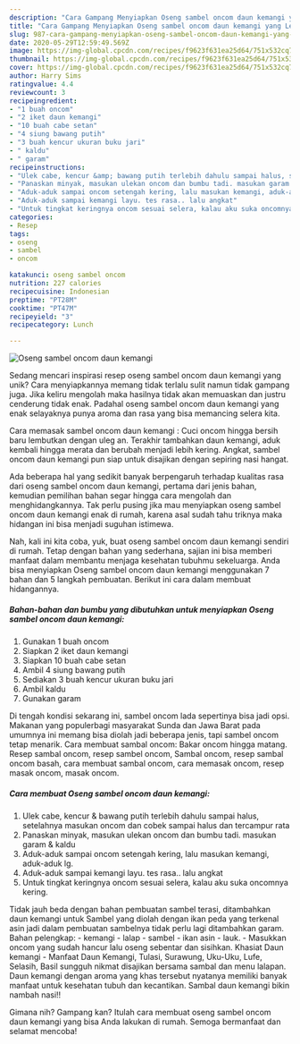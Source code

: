 ```yaml
---
description: "Cara Gampang Menyiapkan Oseng sambel oncom daun kemangi yang Lezat Sekali"
title: "Cara Gampang Menyiapkan Oseng sambel oncom daun kemangi yang Lezat Sekali"
slug: 987-cara-gampang-menyiapkan-oseng-sambel-oncom-daun-kemangi-yang-lezat-sekali
date: 2020-05-29T12:59:49.569Z
image: https://img-global.cpcdn.com/recipes/f9623f631ea25d64/751x532cq70/oseng-sambel-oncom-daun-kemangi-foto-resep-utama.jpg
thumbnail: https://img-global.cpcdn.com/recipes/f9623f631ea25d64/751x532cq70/oseng-sambel-oncom-daun-kemangi-foto-resep-utama.jpg
cover: https://img-global.cpcdn.com/recipes/f9623f631ea25d64/751x532cq70/oseng-sambel-oncom-daun-kemangi-foto-resep-utama.jpg
author: Harry Sims
ratingvalue: 4.4
reviewcount: 3
recipeingredient:
- "1 buah oncom"
- "2 iket daun kemangi"
- "10 buah cabe setan"
- "4 siung bawang putih"
- "3 buah kencur ukuran buku jari"
- " kaldu"
- " garam"
recipeinstructions:
- "Ulek cabe, kencur &amp; bawang putih terlebih dahulu sampai halus, setelahnya masukan oncom dan cobek sampai halus dan tercampur rata"
- "Panaskan minyak, masukan ulekan oncom dan bumbu tadi. masukan garam &amp; kaldu"
- "Aduk-aduk sampai oncom setengah kering, lalu masukan kemangi, aduk-aduk lg."
- "Aduk-aduk sampai kemangi layu. tes rasa.. lalu angkat"
- "Untuk tingkat keringnya oncom sesuai selera, kalau aku suka oncomnya kering."
categories:
- Resep
tags:
- oseng
- sambel
- oncom

katakunci: oseng sambel oncom 
nutrition: 227 calories
recipecuisine: Indonesian
preptime: "PT28M"
cooktime: "PT47M"
recipeyield: "3"
recipecategory: Lunch

---
```



![Oseng sambel oncom daun kemangi](https://img-global.cpcdn.com/recipes/f9623f631ea25d64/751x532cq70/oseng-sambel-oncom-daun-kemangi-foto-resep-utama.jpg)

Sedang mencari inspirasi resep oseng sambel oncom daun kemangi yang unik? Cara menyiapkannya memang tidak terlalu sulit namun tidak gampang juga. Jika keliru mengolah maka hasilnya tidak akan memuaskan dan justru cenderung tidak enak. Padahal oseng sambel oncom daun kemangi yang enak selayaknya punya aroma dan rasa yang bisa memancing selera kita.

Cara memasak sambel oncom daun kemangi : Cuci oncom hingga bersih baru lembutkan dengan uleg an. Terakhir tambahkan daun kemangi, aduk kembali hingga merata dan berubah menjadi lebih kering. Angkat, sambel oncom daun kemangi pun siap untuk disajikan dengan sepiring nasi hangat.

Ada beberapa hal yang sedikit banyak berpengaruh terhadap kualitas rasa dari oseng sambel oncom daun kemangi, pertama dari jenis bahan, kemudian pemilihan bahan segar hingga cara mengolah dan menghidangkannya. Tak perlu pusing jika mau menyiapkan oseng sambel oncom daun kemangi enak di rumah, karena asal sudah tahu triknya maka hidangan ini bisa menjadi suguhan istimewa.


Nah, kali ini kita coba, yuk, buat oseng sambel oncom daun kemangi sendiri di rumah. Tetap dengan bahan yang sederhana, sajian ini bisa memberi manfaat dalam membantu menjaga kesehatan tubuhmu sekeluarga. Anda bisa menyiapkan Oseng sambel oncom daun kemangi menggunakan 7 bahan dan 5 langkah pembuatan. Berikut ini cara dalam membuat hidangannya.

<!--inarticleads1-->

##### Bahan-bahan dan bumbu yang dibutuhkan untuk menyiapkan Oseng sambel oncom daun kemangi:

1. Gunakan 1 buah oncom
1. Siapkan 2 iket daun kemangi
1. Siapkan 10 buah cabe setan
1. Ambil 4 siung bawang putih
1. Sediakan 3 buah kencur ukuran buku jari
1. Ambil  kaldu
1. Gunakan  garam


Di tengah kondisi sekarang ini, sambel oncom lada sepertinya bisa jadi opsi. Makanan yang populerbagi masyarakat Sunda dan Jawa Barat pada umumnya ini memang bisa diolah jadi beberapa jenis, tapi sambel oncom tetap menarik. Cara membuat sambal oncom: Bakar oncom hingga matang. Resep sambal oncom, resep sambel oncom, Sambal oncom, resep sambal oncom basah, cara membuat sambal oncom, cara memasak oncom, resep masak oncom, masak oncom. 

<!--inarticleads2-->

##### Cara membuat Oseng sambel oncom daun kemangi:

1. Ulek cabe, kencur &amp; bawang putih terlebih dahulu sampai halus, setelahnya masukan oncom dan cobek sampai halus dan tercampur rata
1. Panaskan minyak, masukan ulekan oncom dan bumbu tadi. masukan garam &amp; kaldu
1. Aduk-aduk sampai oncom setengah kering, lalu masukan kemangi, aduk-aduk lg.
1. Aduk-aduk sampai kemangi layu. tes rasa.. lalu angkat
1. Untuk tingkat keringnya oncom sesuai selera, kalau aku suka oncomnya kering.


Tidak jauh beda dengan bahan pembuatan sambel terasi, ditambahkan daun kemangi untuk Sambel yang diolah dengan ikan peda yang terkenal asin jadi dalam pembuatan sambelnya tidak perlu lagi ditambahkan garam. Bahan pelengkap: - kemangi - lalap - sambel - ikan asin - lauk. - Masukkan oncom yang sudah hancur lalu oseng sebentar dan sisihkan. Khasiat Daun kemangi - Manfaat Daun Kemangi, Tulasi, Surawung, Uku-Uku, Lufe, Selasih, Basil sungguh nikmat disajikan bersama sambal dan menu lalapan. Daun kemangi dengan aroma yang khas tersebut nyatanya memiliki banyak manfaat untuk kesehatan tubuh dan kecantikan. Sambal daun kemangi bikin nambah nasi!! 

Gimana nih? Gampang kan? Itulah cara membuat oseng sambel oncom daun kemangi yang bisa Anda lakukan di rumah. Semoga bermanfaat dan selamat mencoba!
